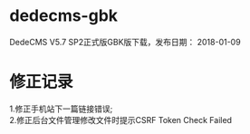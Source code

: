 # dedecms-gbk
DedeCMS V5.7 SP2正式版GBK版下载，发布日期： 2018-01-09

# 修正记录
1.修正手机站下一篇链接错误;  
2.修正后台文件管理修改文件时提示CSRF Token Check Failed